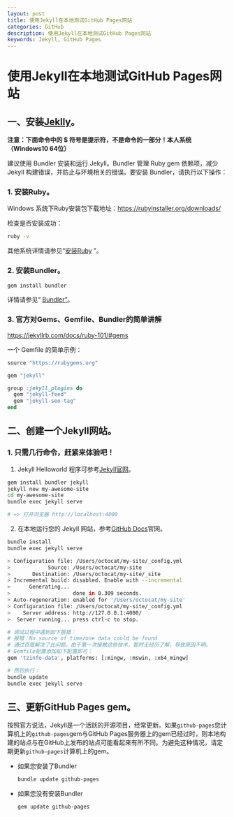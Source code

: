 ```yaml
---
layout: post
title: 使用Jekyll在本地测试GitHub Pages网站
categories: GitHub
description: 使用Jekyll在本地测试GitHub Pages网站
keywords: Jekyll, GitHub Pages
---
```


# 使用Jekyll在本地测试GitHub Pages网站

## 一、安装[Jeklly](https://jekyllrb.com/docs/installation/)。

**注意：下面命令中的 $ 符号是提示符，不是命令的一部分！本人系统（Windows10 64位）**

建议使用 Bundler 安装和运行 Jekyll。Bundler 管理 Ruby gem 依赖项，减少 Jekyll 构建错误，并防止与环境相关的错误。要安装 Bundler，请执行以下操作：

### 1. 安装Ruby。

Windows 系统下Ruby安装包下载地址：https://rubyinstaller.org/downloads/

检查是否安装成功：

```sh
ruby -v
```

其他系统详情请参见“[安装Ruby](https://www.ruby-lang.org/en/documentation/installation/) ”。

### 2. 安装Bundler。

```sh
gem install bundler
```

详情请参见“ [Bundler”](https://bundler.io/)。

### 3. 官方对Gems、Gemfile、Bundler的简单讲解

https://jekyllrb.com/docs/ruby-101/#gems

一个 Gemfile 的简单示例：

```ruby
source "https://rubygems.org"

gem "jekyll"

group :jekyll_plugins do
  gem "jekyll-feed"
  gem "jekyll-seo-tag"
end
```



## 二、创建一个Jekyll网站。

### 1. 只需几行命令，赶紧来体验吧！

1. Jekyll Helloworld 程序可参考[Jekyll官网](https://www.jekyll.com.cn/)。

```sh
gem install bundler jekyll
jekyll new my-awesome-site
cd my-awesome-site
bundle exec jekyll serve

# => 打开浏览器 http://localhost:4000
```

2. 在本地运行您的 Jekyll 网站，参考[GitHub Docs](https://docs.github.com/en/pages/setting-up-a-github-pages-site-with-jekyll/testing-your-github-pages-site-locally-with-jekyll)官网。

```sh
bundle install
bundle exec jekyll serve

> Configuration file: /Users/octocat/my-site/_config.yml
>            Source: /Users/octocat/my-site
>       Destination: /Users/octocat/my-site/_site
> Incremental build: disabled. Enable with --incremental
>      Generating...
>                    done in 0.309 seconds.
> Auto-regeneration: enabled for '/Users/octocat/my-site'
> Configuration file: /Users/octocat/my-site/_config.yml
>    Server address: http://127.0.0.1:4000/
>  Server running... press ctrl-c to stop.
```
```sh
# 调试过程中遇到如下报错：
# 报错：No source of timezone data could be found
# 通过百度解决了此问题，由于第一次接触这些技术，暂时无经历了解，导致原因不明。
# Gemfile配置添加如下配置即可：
gem 'tzinfo-data', platforms: [:mingw, :mswin, :x64_mingw]

# 然后执行：
bundle update
bundle exec jekyll serve
```



## 三、更新GitHub Pages gem。

按照官方说法，Jekyll是一个活跃的开源项目，经常更新。如果`github-pages`您计算机上的`github-pages`gem与GitHub Pages服务器上的gem已经过时，则本地构建的站点与在GitHub上发布的站点可能看起来有所不同。为避免这种情况，请定期更新`github-pages`计算机上的gem。

- 如果您安装了Bundler

  ```sh
  bundle update github-pages
  ```

- 如果您没有安装Bundler

  ```sh
  gem update github-pages
  ```

  